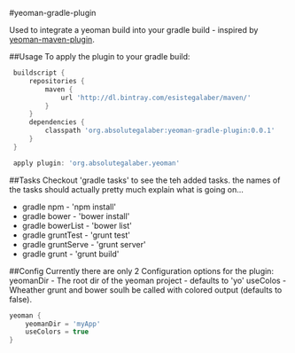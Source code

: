 #yeoman-gradle-plugin

Used to integrate a yeoman build into your gradle build - inspired by [yeoman-maven-plugin].

##Usage
 To apply the plugin to your gradle build:
 ```groovy
  buildscript {
      repositories {
          maven {
              url 'http://dl.bintray.com/esistegalaber/maven/'
          }
      }
      dependencies {
          classpath 'org.absolutegalaber:yeoman-gradle-plugin:0.0.1'
      }
  }

  apply plugin: 'org.absolutegalaber.yeoman'
 ```

##Tasks
Checkout 'gradle tasks' to see the teh added tasks. the names of the tasks should actually pretty much explain what is going on...
 * gradle npm - 'npm install'
 * gradle bower - 'bower install'
 * gradle bowerList - 'bower list'
 * gradle gruntTest - 'grunt test'
 * gradle gruntServe - 'grunt server'
 * gradle grunt - 'grunt build'

##Config
Currently there are only 2 Configuration options for the plugin:
yeomanDir - The root dir of the yeoman project - defaults to 'yo'
useColos - Wheather grunt and bower soulh be called with colored output (defaults to false).
```groovy
yeoman {
    yeomanDir = 'myApp'
    useColors = true
}
```


[yeoman-maven-plugin]:https://github.com/trecloux/yeoman-maven-plugin